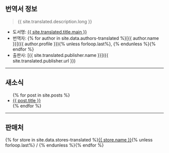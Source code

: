 ## 번역서 정보

> {{ site.translated.description.long }}

* 도서명: [{{ site.translated.title.main }}]()
* 번역자: {% for author in site.data.authors-translated %}[{{ author.name }}]({{ author.profile }}){% unless forloop.last%}, {% endunless %}{% endfor %}
* 출판사: [{{ site.translated.publisher.name }}]({{ site.translated.publisher.url }})

***

## 새소식

<ul>
  {% for post in site.posts %}
    <li>
      <a href="{{ post.url }}">{{ post.title }}</a>
    </li>
  {% endfor %}
</ul>

***

## 판매처

{% for store in site.data.stores-translated %}<a href="{{ store.link }}" target="{{ store.target }}">{{ store.name }}</a>{% unless forloop.last%} / {% endunless %}{% endfor %}